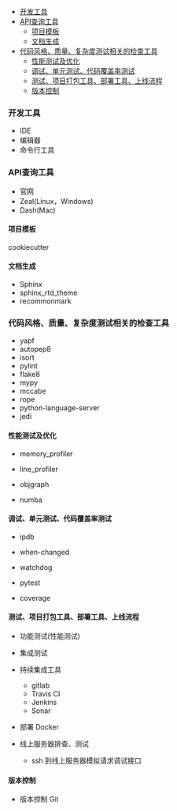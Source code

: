 
<!-- vim-markdown-toc GFM -->

- [开发工具](#开发工具)
- [API查询工具](#api查询工具)
  - [项目模板](#项目模板)
  - [文档生成](#文档生成)
- [代码风格、质量、复杂度测试相关的检查工具](#代码风格质量复杂度测试相关的检查工具)
  - [性能测试及优化](#性能测试及优化)
  - [调试、单元测试、代码覆盖率测试](#调试单元测试代码覆盖率测试)
  - [测试、项目打包工具、部署工具、上线流程](#测试项目打包工具部署工具上线流程)
  - [版本控制](#版本控制)

<!-- vim-markdown-toc -->




### 开发工具
- IDE
- 编辑器
- 命令行工具


### API查询工具
- 官网
- Zeal(Linux，Windows)
- Dash(Mac)


#### 项目模板
cookiecutter


#### 文档生成
- Sphinx
- sphinx_rtd_theme
- recommonmark


### 代码风格、质量、复杂度测试相关的检查工具
- yapf
- autopep8
- isort
- pylint
- flake8
- mypy
- mccabe
- rope
- python-language-server
- jedi


#### 性能测试及优化
- memory_profiler 
- line_profiler
- objgraph

- numba


#### 调试、单元测试、代码覆盖率测试
- ipdb
- when-changed
- watchdog

- pytest
- coverage


#### 测试、项目打包工具、部署工具、上线流程
- 功能测试(性能测试)

- 集成测试

- 持续集成工具
  - gitlab
  - Travis CI
  - Jenkins
  - Sonar

- 部署 Docker

- 线上服务器排查、测试
  - ssh 到线上服务器模拟请求调试接口


#### 版本控制
- 版本控制 Git

